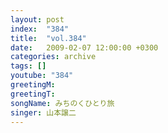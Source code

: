 ```yaml
---
layout: post
index:  "384"
title:  "vol.384"
date:   2009-02-07 12:00:00 +0300
categories: archive
tags: []
youtube: "384"
greetingM: 
greetingT: 
songName: みちのくひとり旅
singer: 山本譲二
---
```

